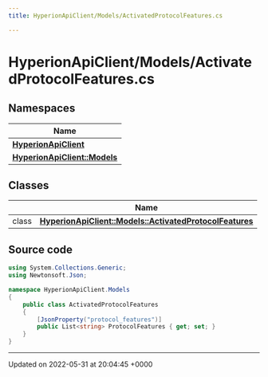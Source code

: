 ```yaml
---
title: HyperionApiClient/Models/ActivatedProtocolFeatures.cs

---
```


# HyperionApiClient/Models/ActivatedProtocolFeatures.cs



## Namespaces

| Name           |
| -------------- |
| **[HyperionApiClient](/Namespaces/namespace_hyperion_api_client.md)**  |
| **[HyperionApiClient::Models](/Namespaces/namespace_hyperion_api_client_1_1_models.md)**  |

## Classes

|                | Name           |
| -------------- | -------------- |
| class | **[HyperionApiClient::Models::ActivatedProtocolFeatures](/Classes/class_hyperion_api_client_1_1_models_1_1_activated_protocol_features.md)**  |




## Source code

```csharp
using System.Collections.Generic;
using Newtonsoft.Json;

namespace HyperionApiClient.Models
{
    public class ActivatedProtocolFeatures
    {
        [JsonProperty("protocol_features")]
        public List<string> ProtocolFeatures { get; set; }
    }
}
```


-------------------------------

Updated on 2022-05-31 at 20:04:45 +0000
